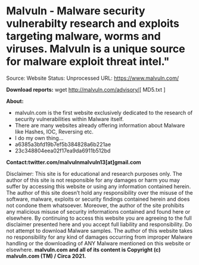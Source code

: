 # Malvuln - Malware security vulnerabilty research and exploits targeting malware, worms and viruses. Malvuln is a unique source for malware exploit threat intel."

Source: Website
Status: Unprocessed
URL: https://www.malvuln.com/

**Download reports:** 
 wget http://malvuln.com/advisory/[ MD5.txt ]

**About:**

- malvuln.com is the first website exclusively dedicated to the research of security vulnerabilities within Malware itself.
- There are many websites already offering information about Malware like Hashes, IOC, Reversing etc.
- I do my own thing...
- a6385a3bfd19b7ef5b384828a6b221ae
- 23c348804eea02f17ea9da6911b512bd

**Contact:twitter.com/malvulnmalvuln13[at]gmail.com**

Disclaimer: This site is for educational and research purposes only. The author of this site is not responsible for any damages or harm you may suffer by accessing this website or using any information contained herein. The author of this site doesn’t hold any responsibility over the misuse of the software, malware, exploits or security findings contained herein and does not condone them whatsoever. Moreover, the author of the site prohibits any malicious misuse of security informations contained and found here or elsewhere. By continuing to access this website you are agreeing to the full disclaimer presented here and you accept full liability and responsibility. Do not attempt to download Malware samples. The author of this website takes no responsibility for any kind of damages occurring from improper Malware handling or the downloading of ANY Malware mentioned on this website or elsewhere. **malvuln.com and all of its content is Copyright (c) malvuln.com (TM) / Circa 2021.**